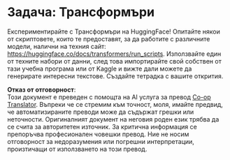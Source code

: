 <!--
CO_OP_TRANSLATOR_METADATA:
{
  "original_hash": "177f3ea3995d725e6f9f5c66af16edcd",
  "translation_date": "2025-08-25T22:05:21+00:00",
  "source_file": "lessons/5-NLP/18-Transformers/assignment.md",
  "language_code": "bg"
}
-->
# Задача: Трансформъри

Експериментирайте с Трансформъри на HuggingFace! Опитайте някои от скриптовете, които те предоставят, за да работите с различните модели, налични на техния сайт: https://huggingface.co/docs/transformers/run_scripts. Използвайте един от техните набори от данни, след това импортирайте свой собствен от тази учебна програма или от Kaggle и вижте дали можете да генерирате интересни текстове. Създайте тетрадка с вашите открития.

**Отказ от отговорност**:  
Този документ е преведен с помощта на AI услуга за превод [Co-op Translator](https://github.com/Azure/co-op-translator). Въпреки че се стремим към точност, моля, имайте предвид, че автоматизираните преводи може да съдържат грешки или неточности. Оригиналният документ на неговия роден език трябва да се счита за авторитетен източник. За критична информация се препоръчва професионален човешки превод. Ние не носим отговорност за недоразумения или погрешни интерпретации, произтичащи от използването на този превод.